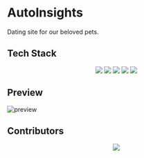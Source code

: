 # AutoInsights

Dating site for our beloved pets.

## Tech Stack

<div align="center">
    <img src="https://img.shields.io/badge/HTML-dc4d25?style=for-the-badge&logo=html5&logoColor=white" />
    <img src="https://img.shields.io/badge/CSS-0077B5?&style=for-the-badge&logo=css3&logoColor=white" />
    <img src="https://img.shields.io/badge/Bootstrap-563D7C?style=for-the-badge&logo=bootstrap&logoColor=white" />
    <img src="https://img.shields.io/badge/GIT-E44C30?style=for-the-badge&logo=git&logoColor=white" />
    <img src="https://img.shields.io/badge/GitHub-100000?style=for-the-badge&logo=github&logoColor=white" />
</div>

## Preview

![preview](https://github.com/warmachine028/AutoInsights/assets/75939390/3660c5a3-30e6-4064-b5b5-f7ca41b17cb0)

## Contributors

<div align="center">
    <a  href="https://github.com/SrijaAdhya12/AutoInsights/graphs/contributors">
        <img src="https://contrib.rocks/image?repo=SrijaAdhya12/AutoInsights" />
    </a>
</div>

